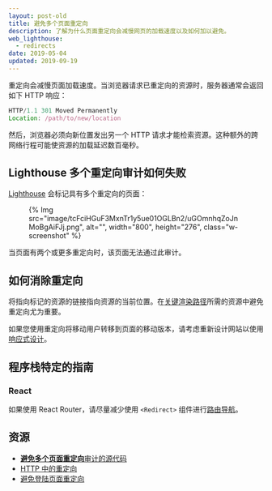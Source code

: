 ```yaml
---
layout: post-old
title: 避免多个页面重定向
description: 了解为什么页面重定向会减慢网页的加载速度以及如何加以避免。
web_lighthouse:
  - redirects
date: 2019-05-04
updated: 2019-09-19
---
```


重定向会减慢页面加载速度。当浏览器请求已重定向的资源时，服务器通常会返回如下 HTTP 响应：

```js
HTTP/1.1 301 Moved Permanently
Location: /path/to/new/location
```

然后，浏览器必须向新位置发出另一个 HTTP 请求才能检索资源。这种额外的跨网络行程可能使资源的加载延迟数百毫秒。

## Lighthouse 多个重定向审计如何失败

[Lighthouse](https://developers.google.com/web/tools/lighthouse/) 会标记具有多个重定向的页面：

<figure class="w-figure">{% Img src="image/tcFciHGuF3MxnTr1y5ue01OGLBn2/uGOmnhqZoJnMoBgAiFJj.png", alt="", width="800", height="276", class="w-screenshot" %}</figure>

当页面有两个或更多重定向时，该页面无法通过此审计。

## 如何消除重定向

将指向标记的资源的链接指向资源的当前位置。在[关键渲染路径](https://developers.google.com/web/fundamentals/performance/critical-rendering-path/)所需的资源中避免重定向尤为重要。

如果您使用重定向将移动用户转移到页面的移动版本，请考虑重新设计网站以使用[响应式设计](https://developers.google.com/web/fundamentals/design-and-ux/responsive/)。

## 程序栈特定的指南

### React

如果使用 React Router，请尽量减少使用 `<Redirect>` 组件进行[路由导航](https://reacttraining.com/react-router/web/api/Redirect)。

## 资源

- [**避免多个页面重定向**审计的源代码](https://github.com/GoogleChrome/lighthouse/blob/master/lighthouse-core/audits/redirects.js)
- [HTTP 中的重定向](https://developer.mozilla.org/docs/Web/HTTP/Redirections)
- [避免登陆页面重定向](https://developers.google.com/speed/docs/insights/AvoidRedirects)
